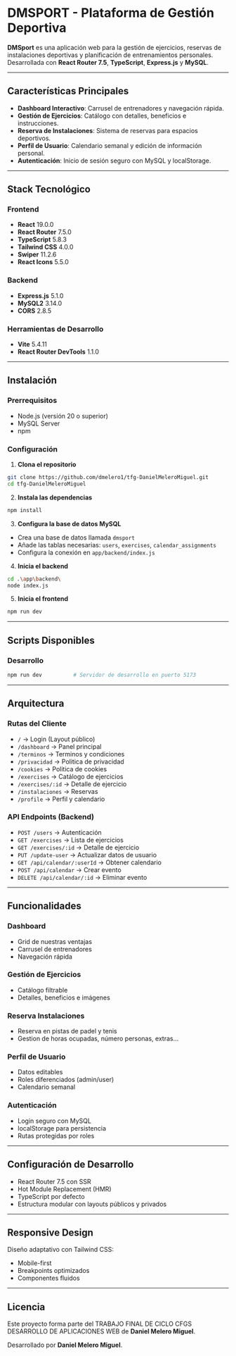 # DMSPORT - Plataforma de Gestión Deportiva

**DMSport** es una aplicación web para la gestión de ejercicios, reservas de instalaciones deportivas y planificación de entrenamientos personales.
Desarrollada con **React Router 7.5**, **TypeScript**, **Express.js** y **MySQL**.

---

## Características Principales

- **Dashboard Interactivo**: Carrusel de entrenadores y navegación rápida.
- **Gestión de Ejercicios**: Catálogo con detalles, beneficios e instrucciones.
- **Reserva de Instalaciones**: Sistema de reservas para espacios deportivos.
- **Perfil de Usuario**: Calendario semanal y edición de información personal.
- **Autenticación**: Inicio de sesión seguro con MySQL y localStorage.
---

## Stack Tecnológico

### Frontend

- **React** 19.0.0  
- **React Router** 7.5.0  
- **TypeScript** 5.8.3  
- **Tailwind CSS** 4.0.0  
- **Swiper** 11.2.6  
- **React Icons** 5.5.0  

### Backend

- **Express.js** 5.1.0  
- **MySQL2** 3.14.0  
- **CORS** 2.8.5  

### Herramientas de Desarrollo

- **Vite** 5.4.11  
- **React Router DevTools** 1.1.0  

---

## Instalación

### Prerrequisitos

- Node.js (versión 20 o superior)  
- MySQL Server  
- npm  

### Configuración

1. **Clona el repositorio**

```bash
git clone https://github.com/dmelero1/tfg-DanielMeleroMiguel.git
cd tfg-DanielMeleroMiguel
```

2. **Instala las dependencias**

```bash
npm install
```

3. **Configura la base de datos MySQL**

- Crea una base de datos llamada `dmsport`
- Añade las tablas necesarias: `users`, `exercises`, `calendar_assignments`
- Configura la conexión en `app/backend/index.js`

4. **Inicia el backend**

```bash
cd .\app\backend\
node index.js
```

5. **Inicia el frontend**

```bash
npm run dev
```

---

## Scripts Disponibles

### Desarrollo

```bash
npm run dev          # Servidor de desarrollo en puerto 5173
```

---

## Arquitectura

### Rutas del Cliente

- `/` → Login (Layout público)  
- `/dashboard` → Panel principal
- `/terminos` → Terminos y condiciones
- `/privacidad` → Politica de privacidad
- `/cookies` → Politica de cookies
- `/exercises` → Catálogo de ejercicios  
- `/exercises/:id` → Detalle de ejercicio  
- `/instalaciones` → Reservas  
- `/profile` → Perfil y calendario  

### API Endpoints (Backend)

- `POST /users` → Autenticación  
- `GET /exercises` → Lista de ejercicios  
- `GET /exercises/:id` → Detalle de ejercicio  
- `PUT /update-user` → Actualizar datos de usuario  
- `GET /api/calendar/:userId` → Obtener calendario  
- `POST /api/calendar` → Crear evento  
- `DELETE /api/calendar/:id` → Eliminar evento  

---

## Funcionalidades

### Dashboard
- Grid de nuestras ventajas
- Carrusel de entrenadores
- Navegación rápida

### Gestión de Ejercicios
- Catálogo filtrable
- Detalles, beneficios e imágenes

### Reserva Instalaciones
- Reserva en pistas de padel y tenis
- Gestion de horas ocupadas, número personas, extras...

### Perfil de Usuario
- Datos editables
- Roles diferenciados (admin/user)
- Calendario semanal

### Autenticación
- Login seguro con MySQL
- localStorage para persistencia
- Rutas protegidas por roles

---

## Configuración de Desarrollo

- React Router 7.5 con SSR  
- Hot Module Replacement (HMR)  
- TypeScript por defecto  
- Estructura modular con layouts públicos y privados  

---

## Responsive Design

Diseño adaptativo con Tailwind CSS:

- Mobile-first  
- Breakpoints optimizados  
- Componentes fluidos  

---

## Licencia

Este proyecto forma parte del TRABAJO FINAL DE CICLO CFGS DESARROLLO DE APLICACIONES WEB de **Daniel Melero Miguel**.  

Desarrollado por **Daniel Melero Miguel**.

